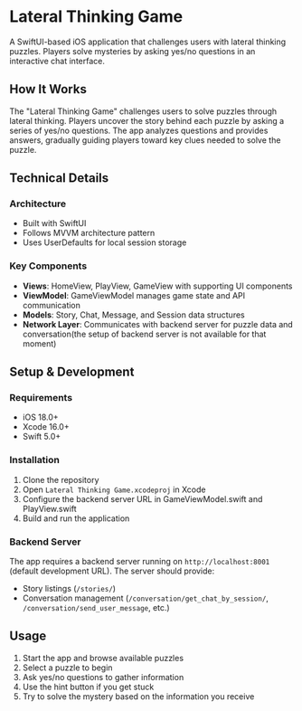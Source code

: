 # Lateral Thinking Game

A SwiftUI-based iOS application that challenges users with lateral thinking puzzles. Players solve mysteries by asking yes/no questions in an interactive chat interface.

## How It Works

The "Lateral Thinking Game" challenges users to solve puzzles through lateral thinking. Players uncover the story behind each puzzle by asking a series of yes/no questions. The app analyzes questions and provides answers, gradually guiding players toward key clues needed to solve the puzzle.

## Technical Details

### Architecture
- Built with SwiftUI
- Follows MVVM architecture pattern
- Uses UserDefaults for local session storage

### Key Components
- **Views**: HomeView, PlayView, GameView with supporting UI components
- **ViewModel**: GameViewModel manages game state and API communication
- **Models**: Story, Chat, Message, and Session data structures
- **Network Layer**: Communicates with backend server for puzzle data and conversation(the setup of backend server is not available for that moment)

## Setup & Development

### Requirements
- iOS 18.0+
- Xcode 16.0+
- Swift 5.0+

### Installation
1. Clone the repository
2. Open `Lateral Thinking Game.xcodeproj` in Xcode
3. Configure the backend server URL in GameViewModel.swift and PlayView.swift
4. Build and run the application

### Backend Server
The app requires a backend server running on `http://localhost:8001` (default development URL). The server should provide:
- Story listings (`/stories/`)
- Conversation management (`/conversation/get_chat_by_session/`, `/conversation/send_user_message`, etc.)

## Usage

1. Start the app and browse available puzzles
2. Select a puzzle to begin
3. Ask yes/no questions to gather information
4. Use the hint button if you get stuck
5. Try to solve the mystery based on the information you receive
   
